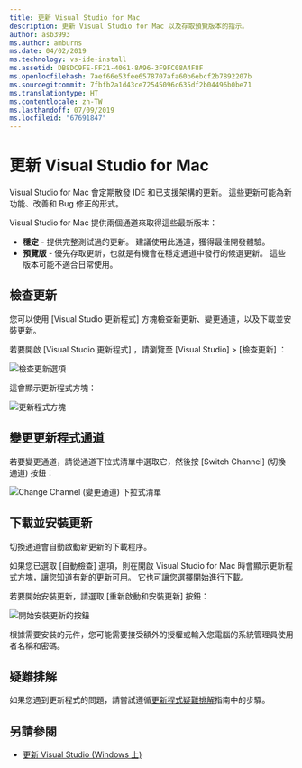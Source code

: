 ```yaml
---
title: 更新 Visual Studio for Mac
description: 更新 Visual Studio for Mac 以及存取預覽版本的指示。
author: asb3993
ms.author: amburns
ms.date: 04/02/2019
ms.technology: vs-ide-install
ms.assetid: DB8DC9FE-FF21-4061-8A96-3F9FC08A4F8F
ms.openlocfilehash: 7aef66e53fee6578707afa60b6ebcf2b7892207b
ms.sourcegitcommit: 7fbfb2a1d43ce72545096c635df2b04496b0be71
ms.translationtype: HT
ms.contentlocale: zh-TW
ms.lasthandoff: 07/09/2019
ms.locfileid: "67691847"
---
```

# <a name="update-visual-studio-for-mac"></a>更新 Visual Studio for Mac

Visual Studio for Mac 會定期散發 IDE 和已支援架構的更新。 這些更新可能為新功能、改善和 Bug 修正的形式。

Visual Studio for Mac 提供兩個通道來取得這些最新版本：

* **穩定** - 提供完整測試過的更新。 建議使用此通道，獲得最佳開發體驗。
* **預覽版** - 優先存取更新，也就是有機會在穩定通道中發行的候選更新。 這些版本可能不適合日常使用。

## <a name="checking-for-updates"></a>檢查更新

您可以使用 [Visual Studio 更新程式]  方塊檢查新更新、變更通道，以及下載並安裝更新。

若要開啟 [Visual Studio 更新程式]  ，請瀏覽至 [Visual Studio] > [檢查更新]  ：

![檢查更新選項](media/update-image1.png)

這會顯示更新程式方塊：

![更新程式方塊](media/update-image2.png)

## <a name="changing-the-updater-channel"></a>變更更新程式通道

若要變更通道，請從通道下拉式清單中選取它，然後按 [Switch Channel] (切換通道)  按鈕：

![Change Channel (變更通道) 下拉式清單](media/update-image3.png)

## <a name="downloading-and-installing-updates"></a>下載並安裝更新

切換通道會自動啟動新更新的下載程序。

如果您已選取 [自動檢查]  選項，則在開啟 Visual Studio for Mac 時會顯示更新程式方塊，讓您知道有新的更新可用。 它也可讓您選擇開始進行下載。

若要開始安裝更新，請選取 [重新啟動和安裝更新]  按鈕：

![開始安裝更新的按鈕](media/update-image4.png)

根據需要安裝的元件，您可能需要接受額外的授權或輸入您電腦的系統管理員使用者名稱和密碼。

## <a name="troubleshooting"></a>疑難排解

如果您遇到更新程式的問題，請嘗試遵循[更新程式疑難排解](updater-troubleshooting.md)指南中的步驟。

## <a name="see-also"></a>另請參閱

- [更新 Visual Studio (Windows 上)](/visualstudio/install/update-visual-studio)
